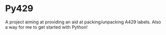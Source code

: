 Py429
=====
A project aiming at providing an aid at packing/unpacking A429 labels.
Also a way for me to get started with Python!
